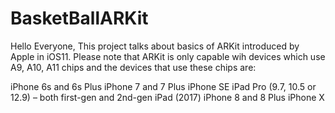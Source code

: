 # BasketBallARKit
Hello Everyone, This project talks about basics of ARKit introduced by Apple in iOS11. Please note that ARKit is only capable wih 
devices which use A9, A10, A11 chips and the devices that use these chips are:

iPhone 6s and 6s Plus
iPhone 7 and 7 Plus
iPhone SE
iPad Pro (9.7, 10.5 or 12.9) – both first-gen and 2nd-gen
iPad (2017)
iPhone 8 and 8 Plus
iPhone X
